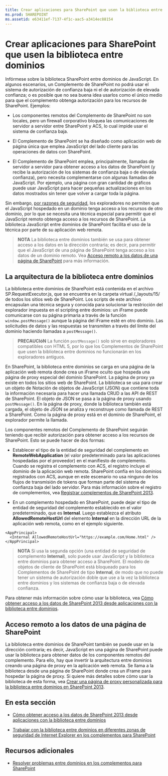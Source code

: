 ```yaml
---
title: Crear aplicaciones para SharePoint que usen la biblioteca entre dominios
ms.prod: SHAREPOINT
ms.assetid: e63411ef-7137-4f1c-aac5-a3414ec88154
---
```



# Crear aplicaciones para SharePoint que usen la biblioteca entre dominios
Infórmese sobre la biblioteca SharePoint entre dominios de JavaScript.
En algunos escenarios, un Complemento de SharePoint no podrá usar el sistema de autorización de confianza baja ni el de autorización de elevada confianza; o es posible que no sea buena idea usarlos como el único medio para que el complemento obtenga autorización para los recursos de SharePoint. Ejemplos:
  
    
    


- Los componentes remotos del Complemento de SharePoint no son locales, pero un firewall corporativo bloquea las comunicaciones de servidor a servidor entre SharePoint y ACS, lo cual impide usar el sistema de confianza baja.
    
  
- El Complemento de SharePoint se ha diseñado como aplicación web de página única que emplea JavaScript del lado cliente para las operaciones de datos con SharePoint.
    
  
- El Complemento de SharePoint emplea, principalmente, llamadas de servidor a servidor para obtener acceso a los datos de SharePoint (y recibe la autorización de los sistemas de confianza baja o de elevada confianza), pero necesita complementarse con algunas llamadas de JavaScript. Por ejemplo, una página con gran cantidad de gráficos puede usar JavaScript para hacer pequeñas actualizaciones en los datos mostrados sin tener que volver a cargar toda la página.
    
  

Sin embargo,  [por razones de seguridad](http://msdn.microsoft.com/es-es/library%28d=robot%29/cc709423(d=robot,l=es-es,v=vs.85).aspx), los exploradores no permiten que el JavaScript hospedado en un dominio tenga acceso a los recursos de otro dominio, por lo que se necesita una técnica especial para permitir que el JavaScript remoto obtenga acceso a los recursos de SharePoint. La biblioteca JavaScript entre dominios de SharePoint facilita el uso de la técnica por parte de su aplicación web remota.
  
    
    


> **NOTA**
> La biblioteca entre dominios también se usa para obtener acceso a los datos en la dirección contraria; es decir, para permitir que el JavaScript de una página de SharePoint tenga acceso a los datos de un dominio remoto. Vea  [Acceso remoto a los datos de una página de SharePoint](#ReverseDirection) para más información.
  
    
    


## La arquitectura de la biblioteca entre dominios

La biblioteca entre dominios de SharePoint está contenida en el archivo SP.RequestExecutor.js, que se encuentra en la carpeta virtual /_layouts/15/ de todos los sitios web de SharePoint. Los scripts de este archivo encapsulan una técnica segura y conocida para solucionar la restricción del explorador impuesta en el scripting entre dominios: un iFrame puede comunicarse con su página primaria a través de la función  `window.postMessage()` aunque la página del iFrame esté en otro dominio. Las solicitudes de datos y las respuestas se transmiten a través del límite del dominio haciendo llamadas a `postMessage()`.
  
    
    

> **PRECAUCIóN**
> La función  `postMessage()` solo sirve en exploradores compatibles con HTML 5, por lo que los Complementos de SharePoint que usen la biblioteca entre dominios no funcionarán en los exploradores antiguos.
  
    
    

En SharePoint, la biblioteca entre dominios se carga en una página de la aplicación web remota donde crea un iFrame oculto que hospeda una página de proxy especial del dominio SharePoint. La página de proxy ya existe en todos los sitios web de SharePoint. La biblioteca se usa para crear un objeto de Notación de objetos de JavaScript (JSON) que contiene toda la información necesaria para hacer una llamada CRUD a las API de REST de SharePoint. El objeto de JSON se pasa a la página de proxy usando  `postMessage()`. En la página de proxy, donde la biblioteca también está cargada, el objeto de JSON se analiza y reconstruye como llamada de REST a SharePoint. Como la página de proxy está en el dominio de SharePoint, el explorador permite la llamada.
  
    
    
Los componentes remotos del Complemento de SharePoint seguirán teniendo que recibir autorización para obtener acceso a los recursos de SharePoint. Esto se puede hacer de dos formas:
  
    
    

- Establecer el tipo de la entidad de seguridad del complemento en **RemoteWebApplication** (el valor predeterminado para las aplicaciones hospedadas por el proveedor) en el manifiesto de complemento. Cuando se registra el complemento con ACS, el registro incluye el dominio de la aplicación web remota. SharePoint confía en los dominios registrados con ACS, aunque en este escenario no usa ninguno de los flujos de transmisión de tokens que forman parte del sistema de confianza baja del lado servidor. Para más información sobre el registro de complementos, vea [Registrar complementos de SharePoint 2013](register-sharepoint-add-ins-2013.md). 
    
  
- En un complemento hospedado en SharePoint, puede dejar el tipo de entidad de seguridad del complemento establecido en el valor predeterminado, que es **Internal**. Luego establezca el atributo **AllowedRemoteHostUrl** del elemento **Internal** en la dirección URL de la aplicación web remota, como en el ejemplo siguiente.
    
```
<AppPrincipal>
  <Internal AllowedRemoteHostUrl="https://example.com/Home.html" />
</AppPrincipal>
```


> **NOTA**
> Si usa la segunda opción (una entidad de seguridad de complemento **Internal**), solo puede usar JavaScript y la biblioteca entre dominios para obtener acceso a SharePoint. El modelo de objetos de cliente de SharePoint está bloqueado para los Complementos de SharePoint de tipo **Internal**, de modo que no puede tener un sistema de autorización doble que use a la vez la biblioteca entre dominios y los sistemas de confianza baja o de elevada confianza. 
  
    
    

Para obtener más información sobre cómo usar la biblioteca, vea  [Cómo obtener acceso a los datos de SharePoint 2013 desde aplicaciones con la biblioteca entre dominios](access-sharepoint-2013-data-from-add-ins-using-the-cross-domain-library.md).
  
    
    

## Acceso remoto a los datos de una página de SharePoint
<a name="ReverseDirection"> </a>

La biblioteca entre dominios de SharePoint también se puede usar en la dirección contraria; es decir, JavaScript en una página de SharePoint puede usar la biblioteca para obtener datos de los componentes remotos del complemento. Para ello, hay que invertir la arquitectura entre dominios creando una página de proxy en la aplicación web remota. Se llama a la biblioteca desde una página de SharePoint donde crea un iFrame para hospedar la página de proxy. Si quiere más detalles sobre cómo usar la biblioteca de esta forma, vea  [Crear una página de proxy personalizada para la biblioteca entre dominios en SharePoint 2013](create-a-custom-proxy-page-for-the-cross-domain-library-in-sharepoint-2013.md).
  
    
    

## En esta sección
<a name="ReverseDirection"> </a>


-  [Cómo obtener acceso a los datos de SharePoint 2013 desde aplicaciones con la biblioteca entre dominios](access-sharepoint-2013-data-from-add-ins-using-the-cross-domain-library.md)
    
  
-  [Trabajar con la biblioteca entre dominios en diferentes zonas de seguridad de Internet Explorer en los complementos para SharePoint](work-with-the-cross-domain-library-across-different-internet-explorer-security-z.md)
    
  

## Recursos adicionales
<a name="ReverseDirection"> </a>


-  [Resolver problemas entre dominios en los complementos para SharePoint](http://blogs.msdn.com/b/officeapps/archive/2012/11/29/solving-cross-domain-problems-in-apps-for-sharepoint.aspx)
    
  

